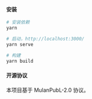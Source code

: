 #### 安装

```bash
# 安装依赖
yarn

# 启动，http://localhost:3000/
yarn serve

# 构建
yarn build
```

#### 开源协议

本项目基于 MulanPubL-2.0 协议。
